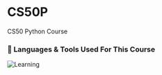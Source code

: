 # CS50P
CS50 Python Course
### 🌱 Languages & Tools Used For This Course
![Learning](https://skillicons.dev/icons?i=python,vscode&perline=10)